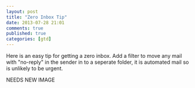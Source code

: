 ```yaml
---
layout: post
title: "Zero Inbox Tip"
date: 2013-07-28 21:01
comments: true
published: true
categories: [gtd]
---
```


Here is an easy tip for getting a zero inbox. Add a filter to move any mail with "no-reply" in the sender in to a seperate folder, it is automated mail so is unlikely to be urgent.

NEEDS NEW IMAGE
